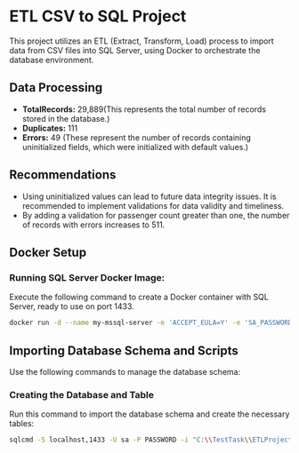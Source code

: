 # ETL CSV to SQL Project

This project utilizes an ETL (Extract, Transform, Load) process to import data from CSV files into SQL Server, using Docker to orchestrate the database environment.

## Data Processing
- **TotalRecords:** 29,889(This represents the total number of records stored in the database.)
- **Duplicates:** 111
- **Errors:** 49  (These represent the number of records containing uninitialized fields, which were initialized with default values.)

## Recommendations

- Using uninitialized values can lead to future data integrity issues. It is recommended to implement validations for data validity and timeliness.
- By adding a validation for passenger count greater than one, the number of records with errors increases to 511.

## Docker Setup

### Running SQL Server Docker Image:

Execute the following command to create a Docker container with SQL Server, ready to use on port 1433.

```sh
docker run -d --name my-mssql-server -e 'ACCEPT_EULA=Y' -e 'SA_PASSWORD=PASSWORD' -p 1433:1433 mcr.microsoft.com/mssql/server:2022-latest
```

## Importing Database Schema and Scripts

Use the following commands to manage the database schema:

### Creating the Database and Table
Run this command to import the database schema and create the necessary tables:
```sh
sqlcmd -S localhost,1433 -U sa -P PASSWORD -i "C:\\TestTask\\ETLProjectCSVToSQL\\Database\\Schema.sql"
```
